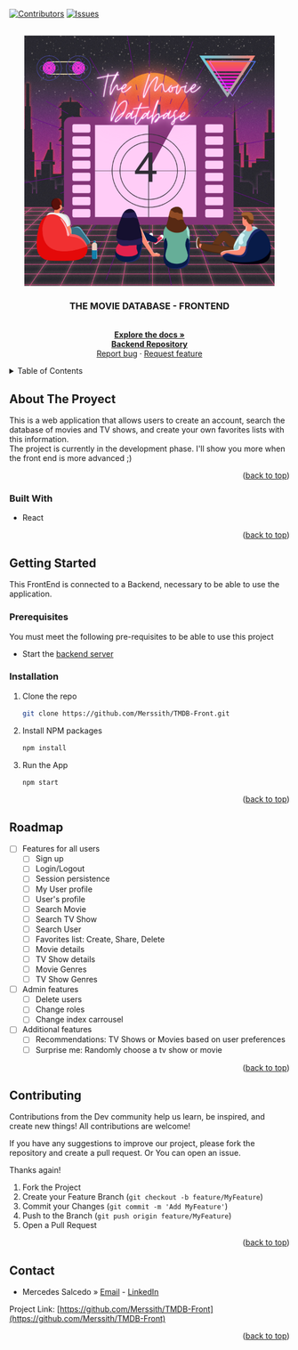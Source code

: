 <a name="readme-top"></a>
[![Contributors][contributors-shield]][contributors-url]
[![Issues][issues-shield]][issues-url]

<!-- PROJECT LOGO -->
<br />
<div align="center">
  <a href="https://github.com/Merssith/TMDB-Front">
    <img src="public/images/logo.png" alt="Logo" width="450">
  </a>

<h3 align="center">THE MOVIE DATABASE - FRONTEND</h3>

  <p align="center">
    <br />
    <a href="https://github.com/Merssith/TMDB-Front"><strong>Explore the docs »</strong></a>
    <br />
    <a href="https://github.com/Merssith/TMDB-Back"><strong>Backend Repository</strong></a>
    <br />
    <a href="https://github.com/Merssith/TMDB-Front/issues">Report bug</a>
    ·
    <a href="https://github.com/Merssith/TMDB-Front/issues">Request feature</a>
  </p>
</div>

<!-- TABLE OF CONTENTS -->
<details>
  <summary>Table of Contents</summary>
  <ol>
    <li>
      <a href="#about-the-proyect">About The Project</a>
      <ul>
        <li><a href="#built-with">Built With</a></li>
      </ul>
    </li>
    <li>
      <a href="#getting-started">Getting Started</a>
      <ul>
        <li><a href="#prerequisites">Prerequisites</a></li>
        <li><a href="#installation">Installation</a></li>
      </ul>
    </li>
    <li><a href="#roadmap">Roadmap</a></li>
    <li><a href="#contributing">Contributing</a></li>
    <li><a href="#contact">Contact</a></li>
  </ol>
</details>

<!-- ABOUT THE PROJECT -->

## About The Proyect

<!-- <p align="center"><img src="utils/images/project.png" alt="Proyect" width="100%"></p> -->

This is a web application that allows users to create an account, search the database of movies and TV shows, and create your own favorites lists with this information.<br/>
The project is currently in the development phase. I'll show you more when the front end is more advanced ;)

<p align="right">(<a href="#readme-top">back to top</a>)</p>

### Built With

- React

<p align="right">(<a href="#readme-top">back to top</a>)</p>

<!-- GETTING STARTED -->

## Getting Started

This FrontEnd is connected to a Backend, necessary to be able to use the application.

### Prerequisites

You must meet the following pre-requisites to be able to use this project

- Start the [backend server](https://github.com/Merssith/TMDB-Back)

### Installation

1. Clone the repo
   ```sh
   git clone https://github.com/Merssith/TMDB-Front.git
   ```
2. Install NPM packages
   ```sh
   npm install
   ```
3. Run the App
   ```sh
   npm start
   ```

<p align="right">(<a href="#readme-top">back to top</a>)</p>

<!-- ROADMAP -->

## Roadmap

- [ ] Features for all users
  - [ ] Sign up
  - [ ] Login/Logout
  - [ ] Session persistence
  - [ ] My User profile
  - [ ] User's profile
  - [ ] Search Movie
  - [ ] Search TV Show
  - [ ] Search User
  - [ ] Favorites list: Create, Share, Delete
  - [ ] Movie details
  - [ ] TV Show details
  - [ ] Movie Genres
  - [ ] TV Show Genres
- [ ] Admin features
  - [ ] Delete users
  - [ ] Change roles
  - [ ] Change index carrousel
- [ ] Additional features
  - [ ] Recommendations: TV Shows or Movies based on user preferences
  - [ ] Surprise me: Randomly choose a tv show or movie

<p align="right">(<a href="#readme-top">back to top</a>)</p>

<!-- CONTRIBUTING -->

## Contributing

<p>Contributions from the Dev community help us learn, be inspired, and create new things! All contributions are welcome!</p>
<p>If you have any suggestions to improve our project, please fork the repository and create a pull request. Or You can open an issue.</p>
<p>Thanks again!</p>

1. Fork the Project
2. Create your Feature Branch (`git checkout -b feature/MyFeature`)
3. Commit your Changes (`git commit -m 'Add MyFeature'`)
4. Push to the Branch (`git push origin feature/MyFeature`)
5. Open a Pull Request

<p align="right">(<a href="#readme-top">back to top</a>)</p>

<!-- CONTACT -->

## Contact

- Mercedes Salcedo » [Email](mailto:mercedes.salcedo1989@gmail.com) - [LinkedIn](https://www.linkedin.com/in/mercedessalcedojobs/)

Project Link: [https://github.com/Merssith/TMDB-Front](https://github.com/Merssith/TMDB-Front)

<p align="right">(<a href="#readme-top">back to top</a>)</p>

[contributors-shield]: https://img.shields.io/github/contributors/Merssith/TMDB-Front.svg?style=for-the-badge
[contributors-url]: https://github.com/Merssith/TMDB-Front/graphs/contributors
[issues-shield]: https://img.shields.io/github/issues/Merssith/TMDB-Front.svg?style=for-the-badge
[issues-url]: https://github.com/Merssith/TMDB-Front/issues
